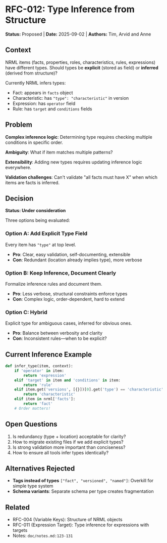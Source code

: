 # RFC-012: Type Inference from Structure

**Status:** Proposed | **Date:** 2025-09-02 | **Authors:** Tim, Arvid and Anne

## Context

NRML items (facts, properties, roles, characteristics, rules, expressions) have different types. Should types be
**explicit** (stored as field) or **inferred** (derived from structure)?

Currently NRML infers types:

- Fact: appears in `facts` object
- Characteristic: has `"type": "characteristic"` in version
- Expression: has `operator` field
- Rule: has `target` and `conditions` fields

## Problem

**Complex inference logic**: Determining type requires checking multiple conditions in specific order.

**Ambiguity**: What if item matches multiple patterns?

**Extensibility**: Adding new types requires updating inference logic everywhere.

**Validation challenges**: Can't validate "all facts must have X" when which items are facts is inferred.

## Decision

**Status: Under consideration**

Three options being evaluated:

### Option A: Add Explicit Type Field

Every item has `"type"` at top level.

- **Pro**: Clear, easy validation, self-documenting, extensible
- **Con**: Redundant (location already implies type), more verbose

### Option B: Keep Inference, Document Clearly

Formalize inference rules and document them.

- **Pro**: Less verbose, structural constraints enforce types
- **Con**: Complex logic, order-dependent, hard to extend

### Option C: Hybrid

Explicit type for ambiguous cases, inferred for obvious ones.

- **Pro**: Balance between verbosity and clarity
- **Con**: Inconsistent rules—when to be explicit?

## Current Inference Example

```python
def infer_type(item, context):
    if 'operator' in item:
        return 'expression'
    elif 'target' in item and 'conditions' in item:
        return 'rule'
    elif item.get('versions', [{}])[0].get('type') == 'characteristic':
        return 'characteristic'
    elif item in nrml['facts']:
        return 'fact'
    # Order matters!
```

## Open Questions

1. Is redundancy (type + location) acceptable for clarity?
2. How to migrate existing files if we add explicit types?
3. Is strong validation more important than conciseness?
4. How to ensure all tools infer types identically?

## Alternatives Rejected

- **Tags instead of types** `["fact", "versioned", "named"]`: Overkill for simple type system
- **Schema variants**: Separate schema per type creates fragmentation

## Related

- RFC-004 (Variable Keys): Structure of NRML objects
- RFC-011 (Expression Target): Type inference for expressions with targets
- Notes: `doc/notes.md:123-131`
